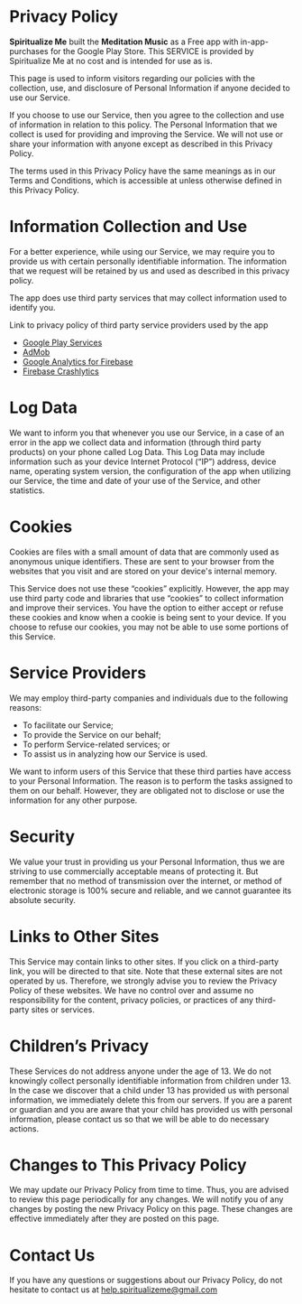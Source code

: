 # Privacy Policy 


**Spiritualize Me** built the <b>Meditation Music</b> as a Free app with in-app-purchases for the Google Play Store. This SERVICE is provided by Spiritualize Me at no cost and is intended for use as is. 

This page is used to inform visitors regarding our policies with the collection, use, and disclosure of Personal Information if anyone decided to use our Service. 

 If you choose to use our Service, then you agree to the collection and use of information in relation to this policy. The Personal Information that we collect is used for providing and improving the Service. We will not use or share your information with anyone except as described in this Privacy Policy. 

The terms used in this Privacy Policy have the same meanings as in our Terms and Conditions, which is accessible at unless otherwise defined in this Privacy Policy. 


# Information Collection and Use

For a better experience, while using our Service, we may require you to provide us with certain personally identifiable information. The information that we request will be retained by us and used as described in this privacy policy. 

The app does use third party services that may collect information used to identify you. 

Link to privacy policy of third party service providers used by the app 
*   [Google Play Services](https://www.google.com/policies/privacy/)
*   [AdMob](https://support.google.com/admob/answer/6128543?hl=en)
*   [Google Analytics for Firebase](https://firebase.google.com/policies/analytics)
*   [Firebase Crashlytics](https://firebase.google.com/support/privacy/)
  
# Log Data 

We want to inform you that whenever you use our Service, in a case of an error in the app we collect data and information (through third party products) on your phone called Log Data. This Log Data may include information such as your device Internet Protocol (“IP”) address, device name, operating system version, the configuration of the app when utilizing our Service, the time and date of your use of the Service, and other statistics. 


# Cookies 

Cookies are files with a small amount of data that are commonly used as anonymous unique identifiers. These are sent to your browser from the websites that you visit and are stored on your device's internal memory. 

This Service does not use these “cookies” explicitly. However, the app may use third party code and libraries that use “cookies” to collect information and improve their services. You have the option to either accept or refuse these cookies and know when a cookie is being sent to your device. If you choose to refuse our cookies, you may not be able to use some portions of this Service. 



# Service Providers 

We may employ third-party companies and individuals due to the following reasons: 

* To facilitate our Service; 
* To provide the Service on our behalf; 
* To perform Service-related services; or 
* To assist us in analyzing how our Service is used. 

We want to inform users of this Service that these third parties have access to your Personal Information. The reason is to perform the tasks assigned to them on our behalf. However, they are obligated not to disclose or use the information for any other purpose. 

# Security 

We value your trust in providing us your Personal Information, thus we are striving to use commercially acceptable means of protecting it. But remember that no method of transmission over the internet, or method of electronic storage is 100% secure and reliable, and we cannot guarantee its absolute security. 


# Links to Other Sites 

This Service may contain links to other sites. If you click on a third-party link, you will be directed to that site. Note that these external sites are not operated by us. Therefore, we strongly advise you to review the Privacy Policy of these websites. We have no control over and assume no responsibility for the content, privacy policies, or practices of any third-party sites or services. 

# Children’s Privacy 

These Services do not address anyone under the age of 13. We do not knowingly collect personally identifiable information from children under 13. In the case we discover that a child under 13 has provided us with personal information, we immediately delete this from our servers. If you are a parent or guardian and you are aware that your child has provided us with personal information, please contact us so that we will be able to do necessary actions. 

# Changes to This Privacy Policy 

We may update our Privacy Policy from time to time. Thus, you are advised to review this page periodically for any changes. We will notify you of any changes by posting the new Privacy Policy on this page. These changes are effective immediately after they are posted on this page. 

# Contact Us 

If you have any questions or suggestions about our Privacy Policy, do not hesitate to contact us at help.spiritualizeme@gmail.com 

